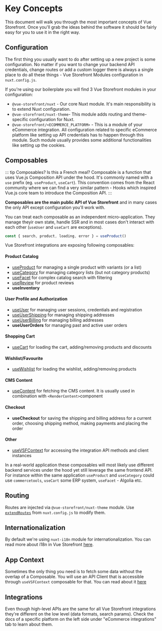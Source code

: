 # Key Concepts

This document will walk you through the most important concepts of Vue Storefront. Once you'll grab the ideas behind the software it should be fairly easy for you to use it in the right way.

## Configuration

The first thing you usually want to do after setting up a new project is some configuration. No matter if you want to change your backend API credentials, change routes or add a custom logger there is always a single place to do all these things - Vue Storefront Modules configuration in `nuxt.config.js`.

If you're using our boilerplate you will find 3 Vue Storefront modules in your configuration:
- `@vue-storefront/nuxt` - Our core Nuxt module. It's main responsibility is to extend Nuxt configuration. 
- `@vue-storefront/nuxt-theme`- This module adds routing and theme-specific configuration for Nuxt.
- `@vue-storefront/<ECOMMERCE_PLATFORM>` - This is a module of your eCommerce integration. All configuration related to specific eCommerce platform like setting up API credentials has to happen through this module. Such module usually provides some additional functionalities like setting up the cookies.

## Composables

::: tip Composables? Is this a French meal?
Composable is a function that uses Vue.js Composition API under the hood. It's commonly named with a `use` prefix (eg. `useProduct`, `useCart`). This convention comes from the React community where we can find a very similar pattern - Hooks which inspired Vue.js core team to introduce the Composition API.
:::

**Composables are the main public API of Vue Storefront** and in many cases the only API except configuration you'll work with.

You can treat each composable as an independent micro-application. They manage theyir own state, handle SSR and in most cases don't interact with each other (`useUser` and `useCart` are exceptions).

```js
const { search, product, loading, error } = useProduct()
```

Vue Storefront integrations are exposing following composables:


#### Product Catalog

- [useProduct](/composables/use-product) for managing a single product with variants (or a list)
- [useCategory](/composables/use-category) for managing category lists (but not category products)
- [useFacet](/composables/use-facet) for complex catalog search with filtering
- [useReview](/composables/use-review) for product reviews
- **useInventory** <Badge text="WIP" type="error"/>

#### User Profile and Authorization
- [useUser](/composables/use-user) for managing user sessions, credentials and registration
- [useUserShipping](/composables/use-user-shipping) for managing shipping addresses
- [useUserBilling](/composables/use-user-billing) for managing billing addresses
- **useUserOrders** for managing past and active user orders

#### Shopping Cart
- [useCart](/composables/use-cart) for loading the cart, adding/removing products and discounts

#### Wishlist/Favourite 
- [useWishlist](/composables/use-wishlist) for loading the wishlist, adding/removing products

#### CMS Content
- [useContent](/composables/use-content) for fetching the CMS content. It is usually used in combination with `<RenderContent>`component

#### Checkout
- **useCheckout** for saving the shipping and billing address for a current order, choosing shipping method, making payments and placing the order

#### Other
- [useVSFContext](/general/context) for accessing the integration API methods and client instances

In a real-world application these composables will most likely use different backend services under the hood yet still leverage the same frontend API. For instance within the same application `useProduct` and `useCategory` could use `commercetools`, `useCart` some ERP system, `useFacet` - Algolia etc.

## Routing

Routes are injected via `@vue-storefront/nuxt-theme` module. Use [`extendRoutes`](https://nuxtjs.org/guides/configuration-glossary/configuration-router#extendroutes) from `nuxt.config.js` to modify them.

## Internationalization

By default we're using `nuxt-i18n` module for internationalization. You can read more about i18n in Vue Storefront [here](/guide/internationalization).

<!-- ## Agnostic data formats and interfaces
-->

## App Context

Sometimes the only thing you need is to fetch some data without the overlap of a Composable. You will use an API Client that is accessible through `useVSFContext` composable for that. You can read about it [here](./context)

## Integrations

Even though high-level APIs are the same for all Vue Storefront integrations they're different on the low level (data formats, search params). Check the docs of a specific platform on the left side under "eCommerce integrations" tab to learn about them.
